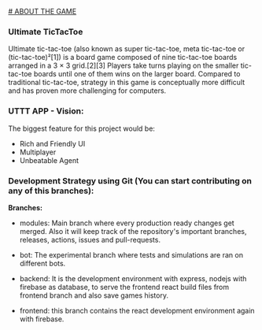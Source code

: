 [# ABOUT THE GAME](https://en.wikipedia.org/wiki/Ultimate_tic-tac-toe#)
### Ultimate TicTacToe
Ultimate tic-tac-toe (also known as super tic-tac-toe, meta tic-tac-toe or (tic-tac-toe)²[1]) is a board game composed of nine tic-tac-toe boards arranged in a 3 × 3 grid.[2][3] Players take turns playing on the smaller tic-tac-toe boards until one of them wins on the larger board. Compared to traditional tic-tac-toe, strategy in this game is conceptually more difficult and has proven more challenging for computers.

### UTTT APP - Vision:
The biggest feature for this project would be:
- Rich and Friendly UI
- Multiplayer
- Unbeatable Agent

### Development Strategy using Git (You can start contributing on any of this branches):

**Branches:**
    
- modules: Main branch where every production ready changes get merged. Also it will keep track of the repository's important branches, releases, actions, issues and pull-requests. 

- bot: The experimental branch where tests and simulations are ran on different bots.
    
- backend: It is the development environment with express, nodejs with firebase as database, to serve the frontend react build files from frontend branch and also save games history.
    
- frontend: this branch contains the react development environment again with firebase.
